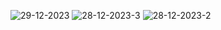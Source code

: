 ![29-12-2023](https://github.com/NeelManiya25/PHP/assets/131368162/5a496230-f67b-4d93-820c-9eb170693068)
![28-12-2023-3](https://github.com/NeelManiya25/PHP/assets/131368162/34a1cbb9-4038-4ee3-a0a1-6e161d541335)
![28-12-2023-2](https://github.com/NeelManiya25/PHP/assets/131368162/2ec10ab1-15e0-4b1d-963b-155108db75c2)
